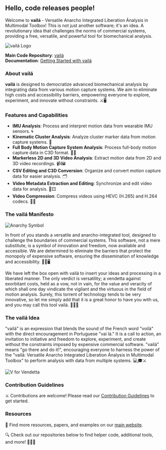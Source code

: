 ## Hello, code releases people!

Welcome to **vailá** - Versatile Anarcho Integrated Liberation Ánalysis in Multimodal Toolbox! This is not just another software; it's an idea. A revolutionary idea that challenges the norms of commercial systems, providing a free, versatile, and powerful tool for biomechanical analysis.

![vailá Logo](https://github.com/your-repo/vaila/raw/main/docs/images/vaila.png)

**Main Code Repository**: [vailá](https://github.com/your-repo/vaila)  
**Documentation**: [Getting Started with vailá](https://github.com/your-repo/vaila/docs)

### About vailá

**vailá** is designed to democratize advanced biomechanical analysis by integrating data from various motion capture systems. We aim to eliminate high costs and accessibility barriers, empowering everyone to explore, experiment, and innovate without constraints. ⚔️🖥️

### Features and Capabilities

- **IMU Analysis**: Process and interpret motion data from wearable IMU sensors. 🌀
- **Kinematic Cluster Analysis**: Analyze cluster marker data from motion capture systems. 🎯
- **Full Body Motion Capture System Analysis**: Process full-body motion capture data in C3D format. 🕺💃
- **Markerless 2D and 3D Video Analysis**: Extract motion data from 2D and 3D video recordings. 📹🖼️
- **CSV Editing and C3D Conversion**: Organize and convert motion capture data for easier analysis. 🗂️
- **Video Metadata Extraction and Editing**: Synchronize and edit video data for analysis. 📝🎞️
- **Video Compression**: Compress videos using HEVC (H.265) and H.264 codecs. 🔄📼

### The vailá Manifesto

![Anarchy Symbol](https://github.com/your-repo/vaila/raw/main/docs/images/anarchy.png)

In front of you stands a versatile and anarcho-integrated tool, designed to challenge the boundaries of commercial systems. This software, not a mere substitute, is a symbol of innovation and freedom, now available and accessible. We are determined to eliminate the barriers that protect the monopoly of expensive software, ensuring the dissemination of knowledge and accessibility. 🏴‍☠️🖥️

We have left the box open with vailá to insert your ideas and processing in a liberated manner. The only verdict is versatility; a vendetta against exorbitant costs, held as a vow, not in vain, for the value and veracity of which shall one day vindicate the vigilant and the virtuous in the field of motion analysis. Surely, this torrent of technology tends to be very innovative, so let me simply add that it is a great honor to have you with us, and you may call this tool vailá. 🏴‍☠️💡

### The vailá Idea

"vailá" is an expression that blends the sound of the French word "voilà" with the direct encouragement in Portuguese "vai lá." It is a call to action, an invitation to initiative and freedom to explore, experiment, and create without the constraints imposed by expensive commercial software. "vailá" means "go there and do it!", encouraging everyone to harness the power of the "vailá: Versatile Anarcho Integrated Liberation Ánalysis in Multimodal Toolbox" to perform analysis with data from multiple systems. 💻🎓⚔️

![V for Vendetta](https://github.com/your-repo/vaila/raw/main/docs/images/vendetta.png)

### Contribution Guidelines

⚔️ Contributions are welcome! Please read our [Contribution Guidelines](https://github.com/your-repo/vaila/CONTRIBUTING.md) to get started.

### Resources

📜 Find more resources, papers, and examples on our [main website](https://vaila-multimodaltoolbox.org).

🔍 Check out our repositories below to find helper code, additional tools, and more! 🏴‍☠️🔧
